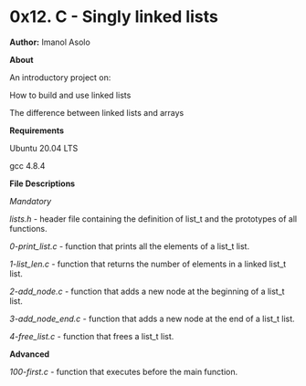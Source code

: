 # 0x12. C - Singly linked lists

**Author:** 
Imanol Asolo

**About**

An introductory project on:

How to build and use linked lists

The difference between linked lists and arrays

**Requirements**

Ubuntu 20.04 LTS

gcc 4.8.4

**File Descriptions**

*Mandatory*

*lists.h* - header file containing the definition of list_t and the prototypes of all functions.

*0-print_list.c* - function that prints all the elements of a list_t list.

*1-list_len.c* - function that returns the number of elements in a linked list_t list.

*2-add_node.c* - function that adds a new node at the beginning of a list_t list.

*3-add_node_end.c* - function that adds a new node at the end of a list_t list.

*4-free_list.c* - function that frees a list_t list.

**Advanced**

*100-first.c* - function that executes before the main function.

